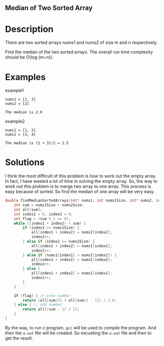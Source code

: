 Median of Two Sorted Array
---

# Description

There are two sorted arrays nums1 and nums2 of size m and n respectively.

Find the median of the two sorted arrays. The overall run time complexity should be O(log (m+n)).

# Examples

example1

```
nums1 = [1, 3]
nums2 = [2]

The median is 2.0
```

example2

```
nums1 = [1, 2]
nums2 = [3, 4]

The median is (2 + 3)/2 = 2.5
```

# Solutions

I think the most difficult of this problem is how to work out the empty array. In fact, I have wasted a lot of time in solving the empty array. So, the way to work out this problem is to merge two array to one array. This process is easy because of sorted. So find the median of one array will be very easy.

``` C
double findMedianSortedArrays(int* nums1, int nums1Size, int* nums2, int nums2Size) {
    int sum = nums1Size + nums2Size;
    int all[sum];
    int index1 = 0, index2 = 0;
    int flag = (sum % 2 == 0);
    while ((index1 + index2) < sum) {
        if (index1 >= nums1Size) {
            all[index1 + index2] = nums2[index2];
            index2++;
        } else if (index2 >= nums2Size) {
            all[index1 + index2] = nums1[index1];
            index1++;
        } else if (nums1[index1] > nums2[index2]) {
            all[index1 + index2] = nums2[index2];
            index2++;
        } else {
            all[index1 + index2] = nums1[index1];
            index1++;
        }
    }

    if (flag) { // even number
        return (all[sum/2] + all[sum/2 - 1]) / 2.0;
    } else { // odd number
        return all[(sum - 1) / 2];
    }
}
```

By the way, to run c program, `gcc` will be used to compile the program. And then the `a.out` file will be created. So excueting the `a.out` file and then to get the result.
